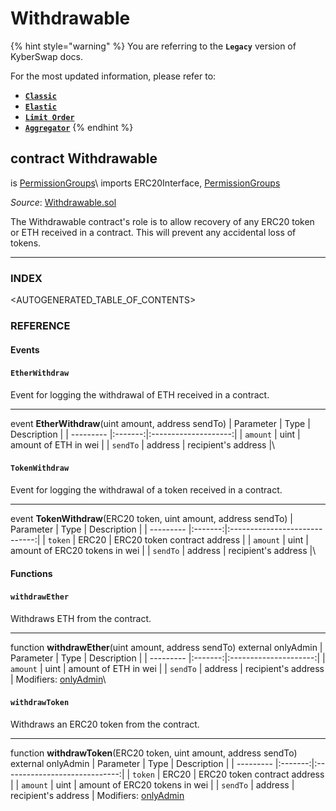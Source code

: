 # Withdrawable

{% hint style="warning" %}
You are referring to the **`Legacy`** version of KyberSwap docs.

For the most updated information, please refer to:

* [**`Classic`**](broken-reference)
* [**`Elastic`**](../../kyberswap-elastic/)
* [**`Limit Order`**](../../../../kyberswap-solutions/limit-order/)
* [**`Aggregator`**](../../../../kyberswap-solutions/kyberswap-aggregator/)
{% endhint %}

## contract Withdrawable

is [PermissionGroups](https://docs.kyberswap.com/Legacy/api-abi/misc/api\_abi-permissiongroups.md)\ imports ERC20Interface, [PermissionGroups](https://docs.kyberswap.com/Legacy/api-abi/misc/api\_abi-permissiongroups.md)

_Source_: [Withdrawable.sol](https://github.com/KyberNetwork/smart-contracts/blob/master/contracts/Withdrawable.sol)

The Withdrawable contract's role is to allow recovery of any ERC20 token or ETH received in a contract. This will prevent any accidental loss of tokens.

***

### INDEX[​](https://docs.kyberswap.com/Legacy/api-abi/misc/api\_abi-withdrawable#index) <a href="#index" id="index"></a>

\<AUTOGENERATED\_TABLE\_OF\_CONTENTS>

### REFERENCE[​](https://docs.kyberswap.com/Legacy/api-abi/misc/api\_abi-withdrawable#reference) <a href="#reference" id="reference"></a>

#### Events[​](https://docs.kyberswap.com/Legacy/api-abi/misc/api\_abi-withdrawable#events) <a href="#events" id="events"></a>

#### `EtherWithdraw`[​](https://docs.kyberswap.com/Legacy/api-abi/misc/api\_abi-withdrawable#etherwithdraw) <a href="#etherwithdraw" id="etherwithdraw"></a>

Event for logging the withdrawal of ETH received in a contract.

***

event **EtherWithdraw**(uint amount, address sendTo) | Parameter | Type | Description | | --------- |:-------:|:--------------------:| | `amount` | uint | amount of ETH in wei | | `sendTo` | address | recipient's address |\


#### `TokenWithdraw`[​](https://docs.kyberswap.com/Legacy/api-abi/misc/api\_abi-withdrawable#tokenwithdraw) <a href="#tokenwithdraw" id="tokenwithdraw"></a>

Event for logging the withdrawal of a token received in a contract.

***

event **TokenWithdraw**(ERC20 token, uint amount, address sendTo) | Parameter | Type | Description | | --------- |:-------:|:-----------------------------:| | `token` | ERC20 | ERC20 token contract address | | `amount` | uint | amount of ERC20 tokens in wei | | `sendTo` | address | recipient's address |\


#### Functions[​](https://docs.kyberswap.com/Legacy/api-abi/misc/api\_abi-withdrawable#functions) <a href="#functions" id="functions"></a>

#### `withdrawEther`[​](https://docs.kyberswap.com/Legacy/api-abi/misc/api\_abi-withdrawable#withdrawether) <a href="#withdrawether" id="withdrawether"></a>

Withdraws ETH from the contract.

***

function **withdrawEther**(uint amount, address sendTo) external onlyAdmin | Parameter | Type | Description | | --------- |:-------:|:---------------------:| | `amount` | uint | amount of ETH in wei | | `sendTo` | address | recipient's address | Modifiers: [onlyAdmin](https://docs.kyberswap.com/Legacy/api-abi/misc/api\_abi-permissiongroups.md#onlyadmin)\


#### `withdrawToken`[​](https://docs.kyberswap.com/Legacy/api-abi/misc/api\_abi-withdrawable#withdrawtoken) <a href="#withdrawtoken" id="withdrawtoken"></a>

Withdraws an ERC20 token from the contract.

***

function **withdrawToken**(ERC20 token, uint amount, address sendTo) external onlyAdmin | Parameter | Type | Description | | --------- |:-------:|:-----------------------------:| | `token` | ERC20 | ERC20 token contract address | | `amount` | uint | amount of ERC20 tokens in wei | | `sendTo` | address | recipient's address | Modifiers: [onlyAdmin](https://docs.kyberswap.com/Legacy/api-abi/misc/api\_abi-permissiongroups.md#onlyadmin)
